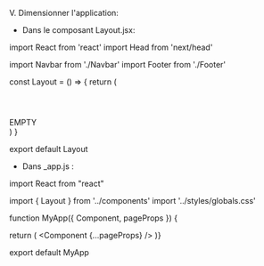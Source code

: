 V. Dimensionner l'application:

- Dans le composant Layout.jsx:

import React from 'react'
import Head from 'next/head'

import Navbar from './Navbar'
import Footer from './Footer'

const Layout = () => {
  return (
    <div className='layout'>
      <Head>
        <title>Next JS Store</title>
      </Head>
      <header>
        <Navbar />
      </header>
      <main className="main-container">
        EMPTY
      </main>
      <footer>
        <Footer />
      </footer>
    </div>
  )
}

export default Layout

- Dans _app.js :

import React from "react"

import { Layout } from '../components'
import '../styles/globals.css'

function MyApp({ Component, pageProps }) {
  
  return (
    <Layout>
    <Component {...pageProps} />
    </Layout>
  )}

export default MyApp
